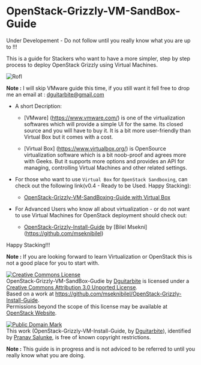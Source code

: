 OpenStack-Grizzly-VM-SandBox-Guide
==================================

Under Developement - Do not follow until you really know what you are up to !!!

This is a guide for Stackers who want to have a more simpler, step by step process to deploy OpenStack Grizzly using Virtual Machines.

![Rofl](https://raw.github.com/dguitarbite/OpenStack-Grizzly-VM-SandBox-Guide/master/Images/fun-graphics.jpg)

**Note :** I will skip VMware guide this time, if you still want it fell free to drop me an email at : dguitarbite@gmail.com

* A short Decription:
 
  * [VMware] (https://www.vmware.com/) is one of the virtualization softwares which will provide a simple UI for the same. Its closed source and you will have to buy it. It is a bit more user-friendly than Virtual Box but it comes with a cost. 
   
  * [Virtual Box] (https://www.virtualbox.org/) is OpenSource virtualization software which is a bit noob-proof and agrees more with Geeks. But it supports more options and provides an API for managing, controlling Virtual Machines and other related settings.



* For those who want to use `Virtual Box` for `OpenStack Sandboxing`, can check out the following link(v0.4 - Ready to be Used. Happy Stacking):
  * [OpenStack-Grizzly-VM-SandBoxing-Guide with Virtual Box](https://github.com/dguitarbite/OpenStack-Grizzly-VM-SandBox-Guide/blob/master/SandBox-Single-Node.rst)


* For Advanced Users who know all about virtualization - or do not want to use Virtual Machines for OpenStack deployment should check out:
  * [OpenStack-Grizzly-Install-Guide](https://github.com/mseknibilel/OpenStack-Grizzly-Install-Guide) by [Bilel Msekni] (https://github.com/mseknibilel)


Happy Stacking!!!

**Note :** If you are looking forward to learn Virtualization or OpenStack this is not a good place for you to start with.

<a rel="license" href="http://creativecommons.org/licenses/by/3.0/deed.en_US"><img alt="Creative Commons License" style="border-width:0" src="http://i.creativecommons.org/l/by/3.0/88x31.png" /></a><br /><span xmlns:dct="http://purl.org/dc/terms/" property="dct:title">OpenStack-Grizzly-VM-SandBox-Gudie</span> by <a xmlns:cc="http://creativecommons.org/ns#" href="https://github.com/dguitarbite" property="cc:attributionName" rel="cc:attributionURL">Dguitarbite</a> is licensed under a <a rel="license" href="http://creativecommons.org/licenses/by/3.0/deed.en_US">Creative Commons Attribution 3.0 Unported License</a>.<br />Based on a work at <a xmlns:dct="http://purl.org/dc/terms/" href="https://github.com/mseknibilel/OpenStack-Grizzly-Install-Guide" rel="dct:source">https://github.com/mseknibilel/OpenStack-Grizzly-Install-Guide</a>.<br />Permissions beyond the scope of this license may be available at <a xmlns:cc="http://creativecommons.org/ns#" href="https://www.openstack.org/" rel="cc:morePermissions">OpenStack Website</a>.

<p xmlns:dct="http://purl.org/dc/terms/">
<a rel="license" href="http://creativecommons.org/publicdomain/mark/1.0/">
<img src="http://i.creativecommons.org/p/mark/1.0/88x31.png"
     style="border-style: none;" alt="Public Domain Mark" />
</a>
<br />
This work (<span property="dct:title">OpenStack-Grizzly-VM-Install-Guide</span>, by <a href="https://github.com/dguitarbite/OpenStack-Grizzly-VM-SandBox-Guide" rel="dct:creator"><span property="dct:title">Dguitarbite</span></a>), identified by <a href="https://github.com/dguitarbite" rel="dct:publisher"><span property="dct:title">Pranav Salunke</span></a>, is free of known copyright restrictions.
</p>

**Note :** This guide is in progress and is not adviced to be referred to until you really know what you are doing.
